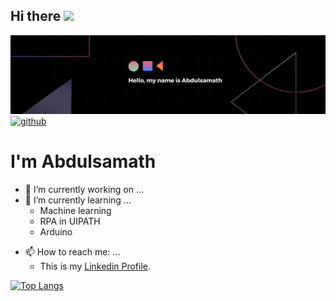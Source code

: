 ## Hi there <img src="https://raw.githubusercontent.com/MartinHeinz/MartinHeinz/master/wave.gif" width="30px">
![alt text](https://github.com/iamabdull/iamabdull/blob/master/Purple%20and%20Yellow%20Home%20Furnishing%20LinkedIn%20Banner.png?raw=true)
[<img src='https://cdn.jsdelivr.net/npm/simple-icons@3.0.1/icons/github.svg' alt='github' height='40'>](https://github.com/iamabdull)  
# I'm Abdulsamath


- 🔭 I’m currently working on ...
- 🌱 I’m currently learning ... 
   - Machine learning
   - RPA in UIPATH
   - Arduino
<!-- - 👯 I’m looking to collaborate on ...-->
<!-- - 🤔 I’m looking for help with ...-->
<!-- - 💬 Ask me about ...-->
- 📫 How to reach me: ...
   - This is my [Linkedin Profile](https://www.linkedin.com/in/abdulsamathg/).
  
<!-- - 😄 Pronouns: ...
- ⚡ Fun fact: ...-->

[![Top Langs](https://github-readme-stats.vercel.app/api/top-langs/?username=iamabdull)](https://github.com/anuraghazra/github-readme-stats) 
